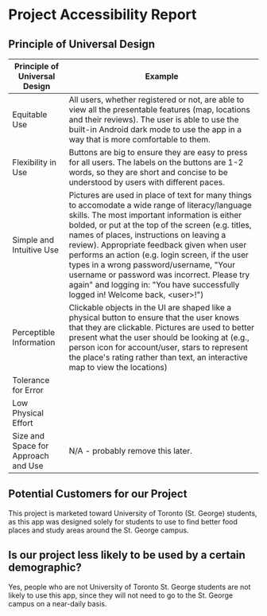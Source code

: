 # Project Accessibility Report #

## Principle of Universal Design ##

| Principle of Universal Design | Example |
|-------------------------------|---------|
| Equitable Use                 | All users, whether registered or not, are able to view all the presentable features (map, locations and their reviews). The user is able to use the built-in Android dark mode to use the app in a way that is more comfortable to them.        |
| Flexibility in Use            | Buttons are big to ensure they are easy to press for all users. The labels on the buttons are 1-2 words, so they are short and concise to be understood by users with different paces.  |
| Simple and Intuitive Use      | Pictures are used in place of text for many things to accomodate a wide range of literacy/language skills. The most important information is either bolded, or put at the top of the screen (e.g. titles, names of places, instructions on leaving a review). Appropriate feedback given when user performs an action (e.g. login screen, if the user types in a wrong password/username, "Your username or password was incorrect. Please try again" and logging in: "You have successfully logged in! Welcome back, \<user\>!") |
| Perceptible Information       | Clickable objects in the UI are shaped like a physical button to ensure that the user knows that they are clickable. Pictures are used to better present what the user should be looking at (e.g., person icon for account/user, stars to represent the place's rating rather than text, an interactive map to view the locations)       |
| Tolerance for Error           |         |
| Low Physical Effort           |         |
| Size and Space for Approach and Use |  N/A - probably remove this later. |

## Potential Customers for our Project ##
This project is marketed toward University of Toronto (St. George) students, as this app was designed solely for students to use to find better food places and study areas around the St. George campus. 

## Is our project less likely to be used by a certain demographic? ##
Yes, people who are not University of Toronto St. George students are not likely to use this app, since they will not need to go to the St. George campus on a near-daily basis.
